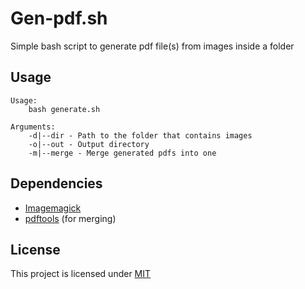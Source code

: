 # Gen-pdf.sh
Simple bash script to generate pdf file(s) from images inside a folder


## Usage
```
Usage:
    bash generate.sh

Arguments:
    -d|--dir - Path to the folder that contains images
    -o|--out - Output directory
    -m|--merge - Merge generated pdfs into one
```


## Dependencies
- [Imagemagick](https://www.imagemagick.org/)
- [pdftools](https://pypi.org/project/pdftools/) (for merging)


## License
This project is licensed under [MIT](LICENSE)